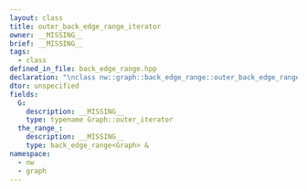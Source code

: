 ```yaml
---
layout: class
title: outer_back_edge_range_iterator
owner: __MISSING__
brief: __MISSING__
tags:
  - class
defined_in_file: back_edge_range.hpp
declaration: "\nclass nw::graph::back_edge_range::outer_back_edge_range_iterator;"
dtor: unspecified
fields:
  G:
    description: __MISSING__
    type: typename Graph::outer_iterator
  the_range_:
    description: __MISSING__
    type: back_edge_range<Graph> &
namespace:
  - nw
  - graph
---
```

